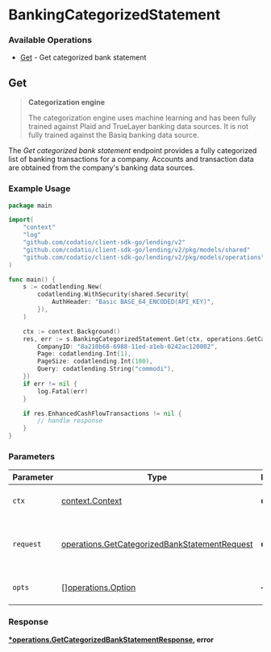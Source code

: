 # BankingCategorizedStatement

### Available Operations

* [Get](#get) - Get categorized bank statement

## Get

> **Categorization engine**
> 
> The categorization engine uses machine learning and has been fully trained against Plaid and TrueLayer banking data sources. It is not fully trained against the Basiq banking data source.

The _Get categorized bank statement_ endpoint provides a fully categorized list of banking transactions for a company. Accounts and transaction data are obtained from the company's banking data sources.

### Example Usage

```go
package main

import(
	"context"
	"log"
	"github.com/codatio/client-sdk-go/lending/v2"
	"github.com/codatio/client-sdk-go/lending/v2/pkg/models/shared"
	"github.com/codatio/client-sdk-go/lending/v2/pkg/models/operations"
)

func main() {
    s := codatlending.New(
        codatlending.WithSecurity(shared.Security{
            AuthHeader: "Basic BASE_64_ENCODED(API_KEY)",
        }),
    )

    ctx := context.Background()
    res, err := s.BankingCategorizedStatement.Get(ctx, operations.GetCategorizedBankStatementRequest{
        CompanyID: "8a210b68-6988-11ed-a1eb-0242ac120002",
        Page: codatlending.Int(1),
        PageSize: codatlending.Int(100),
        Query: codatlending.String("commodi"),
    })
    if err != nil {
        log.Fatal(err)
    }

    if res.EnhancedCashFlowTransactions != nil {
        // handle response
    }
}
```

### Parameters

| Parameter                                                                                                      | Type                                                                                                           | Required                                                                                                       | Description                                                                                                    |
| -------------------------------------------------------------------------------------------------------------- | -------------------------------------------------------------------------------------------------------------- | -------------------------------------------------------------------------------------------------------------- | -------------------------------------------------------------------------------------------------------------- |
| `ctx`                                                                                                          | [context.Context](https://pkg.go.dev/context#Context)                                                          | :heavy_check_mark:                                                                                             | The context to use for the request.                                                                            |
| `request`                                                                                                      | [operations.GetCategorizedBankStatementRequest](../../models/operations/getcategorizedbankstatementrequest.md) | :heavy_check_mark:                                                                                             | The request object to use for the request.                                                                     |
| `opts`                                                                                                         | [][operations.Option](../../models/operations/option.md)                                                       | :heavy_minus_sign:                                                                                             | The options for this request.                                                                                  |


### Response

**[*operations.GetCategorizedBankStatementResponse](../../models/operations/getcategorizedbankstatementresponse.md), error**

